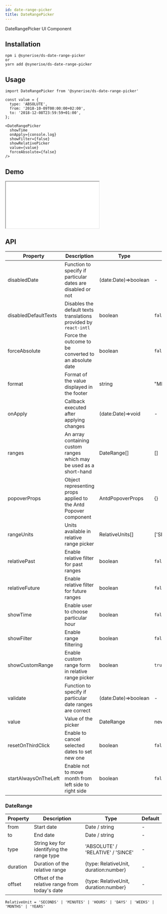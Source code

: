 ```yaml
---
id: date-range-picker
title: DateRangePicker
---
```


DateRangePicker UI Component

## Installation

```
npm i @synerise/ds-date-range-picker
or
yarn add @synerise/ds-date-range-picker
```

## Usage

```
import DateRangePicker from '@synerise/ds-date-range-picker'

const value = {
  type: 'ABSOLUTE',
  from: '2018-10-09T00:00:00+02:00',
  to: '2018-12-08T23:59:59+01:00',
};

<DateRangePicker
  showTime
  onApply={console.log}
  showFilter={false}
  showRelativePicker
  value={value}
  forceAbsolute={false}
/>

```

## Demo

<iframe src="/storybook-static/iframe.html?id=components-date-range-picker--default"></iframe>

## API

| Property             | Description                                                         | Type                 | Default                                                       |
| -------------------- | ------------------------------------------------------------------- | -------------------- | ------------------------------------------------------------- |
| disabledDate         | Function to specify if particular dates are disabled or not         | (date:Date)=>boolean | -                                                             |
| disabledDefaultTexts | Disables the default texts translations provided by `react-intl`    | boolean              | `false`                                                       |
| forceAbsolute        | Force the outcome to be converted to an absolute date               | boolean              | `false`                                                       |
| format               | Format of the value displayed in the footer                         | string               | "MMM D, YYYY"                                                 |
| onApply              | Callback executed after applying changes                            | (date:Date)=>void    | -                                                             |
| ranges               | An array containing custom ranges which may be used as a short-hand | DateRange[]          | []                                                            |
| popoverProps         | Object representing props applied to the Antd Popover component     | AntdPopoverProps     | {}                                                            |
| rangeUnits           | Units available in relative range picker                            | RelativeUnits[]      | ['SECONDS','MINUTES','HOURS','DAYS','WEEKS','MONTHS','YEARS'] |
| relativePast         | Enable relative filter for past ranges                              | boolean              | `false`                                                       |
| relativeFuture       | Enable relative filter for future ranges                            | boolean              | `false`                                                       |
| showTime             | Enable user to choose particular hour                               | boolean              | `false`                                                       |
| showFilter           | Enable range filtering                                              | boolean              | `false`                                                       |
| showCustomRange      | Enable custom range form in relative range picker                   | boolean              | `true`                                                        |
| validate             | Function to specify if particular date ranges are correct           | (date:Date)=>boolean | -                                                             |
| value                | Value of the picker                                                 | DateRange            | new Date()                                                    |
| resetOnThirdClick    | Enable to cancel selected dates to set new one                      | boolean              | `false`                                                       |
| startAlwaysOnTheLeft | Enable not to move month from left side to right side               | boolean              | `false`                                                       |

### DateRange

| Property | Description                                    | Type                                  | Default |
| -------- | ---------------------------------------------- | ------------------------------------- | ------- |
| from     | Start date                                     | Date / string                         | -       |
| to       | End date                                       | Date / string                         | -       |
| type     | String key for identifying the range type      | 'ABSOLUTE' / 'RELATIVE' / 'SINCE'     | -       |
| duration | Duration of the relative range                 | {type: RelativeUnit, duration:number} | -       |
| offset   | Offset of the relative range from today's date | {type: RelativeUnit, duration:number} | -       |

`RelativeUnit = 'SECONDS' | 'MINUTES' | 'HOURS' | 'DAYS' | 'WEEKS' | 'MONTHS' | 'YEARS'`
